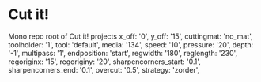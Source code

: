 # Cut it!
Mono repo root of Cut it! projects
x_off: '0',
y_off: '15',
cuttingmat: 'no_mat',
toolholder: '1',
tool: 'default',
media: '134',
speed: '10',
pressure: '20',
depth: '-1',
multipass: '1',
endposition: 'start',
regwidth: '180',
reglength: '230',
regoriginx: '15',
regoriginy: '20',
sharpencorners_start: '0.1',
sharpencorners_end: '0.1',
overcut: '0.5',
strategy: 'zorder',